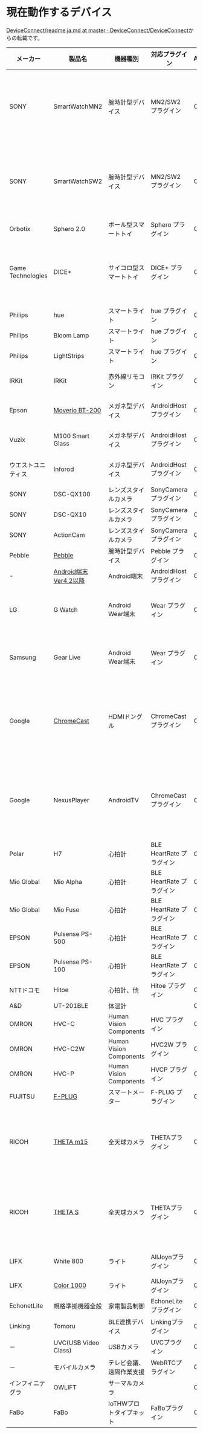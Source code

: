 # 現在動作するデバイス

[DeviceConnect/readme.ja.md at master · DeviceConnect/DeviceConnect](https://github.com/DeviceConnect/DeviceConnect/blob/master/readme.ja.md)からの転載です。


|メーカー|製品名|機器種別|対応プラグイン|Android|iOS|備考|
|-------|----|-------|------------|-------|---|---|
|SONY|SmartWatchMN2|腕時計型デバイス|MN2/SW2 プラグイン|○|×|通知以外の機能を利用するには、スマートウォッチ側でミニアプリの起動が必要|
|SONY|SmartWatchSW2|腕時計型デバイス|MN2/SW2 プラグイン|○|×|通知以外の機能を利用するには、スマートウォッチ側でミニアプリの起動が必要|
|Orbotix|Sphero 2.0|ボール型スマートトイ|Sphero プラグイン|○|○||
|Game Technologies|DICE+|サイコロ型スマートトイ|DICE+ プラグイン|○|○|ソースコード開示なし、開発者向けファームウェアへのアップデートが必要|
|Philips|hue|スマートライト|hue プラグイン|○|○||
|Philips|Bloom Lamp|スマートライト|hue プラグイン|○|○||
|Philips|LightStrips|スマートライト|hue プラグイン|○|○||
|IRKit|IRKit|赤外線リモコン|IRKit プラグイン|○|○|学習した赤外線機器を紐付け|
|Epson|[Moverio BT-200](/devices/moverio)|メガネ型デバイス|AndroidHost プラグイン|○|×|個別の拡張機能にも対応予定|
|Vuzix|M100 Smart Glass|メガネ型デバイス|AndroidHost プラグイン|○|×|個別の拡張機能にも対応予定|
|ウエストユニティス|Inforod|メガネ型デバイス|AndroidHost プラグイン|○|×|個別の拡張機能にも対応予定|
|SONY|DSC-QX100|レンズスタイルカメラ|SonyCamera プラグイン|○|○||
|SONY|DSC-QX10|レンズスタイルカメラ|SonyCamera プラグイン|○|○||
|SONY|ActionCam|レンズスタイルカメラ|SonyCamera プラグイン|○|○||
|Pebble|[Pebble](/devices/pebble)|腕時計型デバイス|Pebble プラグイン|○|○||
|-|[Android端末 Ver4.2以降](/devices/android)|Android端末|AndroidHost プラグイン|○|×|Ver4.2以降|
|LG|G Watch|Android Wear端末|Wear プラグイン|○|×|仮対応のため、ADBでのAPKのインストールが必要|
|Samsung|Gear Live|Android Wear端末|Wear プラグイン|○|×|仮対応のため、ADBでのAPKのインストールが必要|
|Google|[ChromeCast](/devices/chromecat)|HDMIドングル|ChromeCast プラグイン|○|○|Google Cast SDK Developer ConsoleのページでデバイスとReceiverアプリの登録が必要|
|Google|NexusPlayer|AndroidTV|ChromeCast プラグイン|○|○|Google Cast SDK Developer ConsoleのページでデバイスとReceiverアプリの登録が必要|
|Polar|H7|心拍計|BLE HeartRate プラグイン|○|×||
|Mio Global|Mio Alpha|心拍計|BLE HeartRate プラグイン|○|×||
|Mio Global|Mio Fuse|心拍計|BLE HeartRate プラグイン|○|×||
|EPSON|Pulsense PS-500|心拍計|BLE HeartRate プラグイン|○|×||
|EPSON|Pulsense PS-100|心拍計|BLE HeartRate プラグイン|○|×||
|NTTドコモ|Hitoe|心拍計、他|Hitoe プラグイン|○|○|開発中|
|A&D|UT-201BLE|体温計||○|x||
|OMRON|HVC-C|Human Vision Components|HVC プラグイン|○|×||
|OMRON|HVC-C2W|Human Vision Components|HVC2W プラグイン|○|×||
|OMRON|HVC-P|Human Vision Components|HVCP プラグイン|○|×||
|FUJITSU|[F-PLUG](/devices/f_plug)|スマートメーター|F-PLUG プラグイン|○|×||
|RICOH|[THETA m15](/devices/theta_m15)|全天球カメラ|THETAプラグイン|○|○|RICOH THETA Developersにて開発者登録、およびSDKのダウンロードが必要。|
|RICOH|[THETA S](/devices/theta_s)|全天球カメラ|THETAプラグイン|○|○|RICOH THETA Developersにて開発者登録、およびSDKのダウンロードが必要。|
|LIFX|White 800|ライト|AllJoynプラグイン|○|○|White 800の色は変えられない。|
|LIFX|[Color 1000](/devices/color_100)|ライト|AllJoynプラグイン|○|○||
|EchonetLite|規格準拠機器全般|家電製品制御|EchoneLiteプラグイン|○|×|準拠機器全般|
|Linking|Tomoru|BLE連携デバイス|Linkingプラグイン|○|○|準拠機器全般。開発中|
|－|UVC(USB Video Class)|USBカメラ|UVCプラグイン|○|×||
|－|モバイルカメラ|テレビ会議、遠隔作業支援|WebRTCプラグイン|○|×||
|インフィニテグラ|OWLIFT|サーマルカメラ||○|×||
|FaBo|FaBo|IoTHWプロトタイプキット|FaBoプラグイン|○|×||
